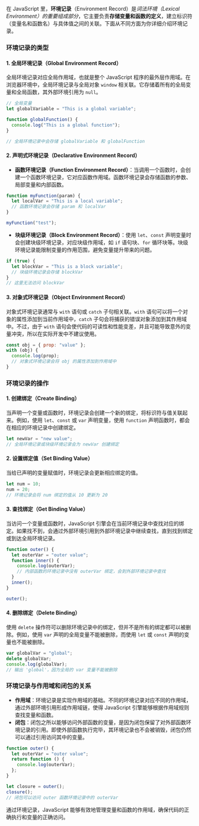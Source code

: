 在 JavaScript 里，**环境记录**（Environment Record）是*词法环境（Lexical Environment）的重要组成部分*，它主要负责**存储变量和函数的定义**，建立标识符（变量名和函数名）与具体值之间的关联。下面从不同方面为你详细介绍环境记录。

### 环境记录的类型

#### 1. 全局环境记录（Global Environment Record）

全局环境记录对应全局作用域，也就是整个 JavaScript 程序的最外层作用域。在浏览器环境中，全局环境记录与全局对象 `window` 相关联。它存储着所有的全局变量和全局函数，其外部环境引用为 `null`。

```javascript
// 全局变量
let globalVariable = "This is a global variable";

function globalFunction() {
  console.log("This is a global function");
}

// 全局环境记录中会存储 globalVariable 和 globalFunction
```

#### 2. 声明式环境记录（Declarative Environment Record）

- **函数环境记录（Function Environment Record）**：当调用一个函数时，会创建一个函数环境记录，它对应函数作用域。函数环境记录会存储函数的参数、局部变量和内部函数。

```javascript
function myFunction(param) {
  let localVar = "This is a local variable";
  // 函数环境记录会存储 param 和 localVar
}

myFunction("test");
```

- **块级环境记录（Block Environment Record）**：使用 `let`、`const` 声明变量时会创建块级环境记录，对应块级作用域，如 `if` 语句块、`for` 循环块等。块级环境记录能限制变量的作用范围，避免变量提升带来的问题。

```javascript
if (true) {
  let blockVar = "This is a block variable";
  // 块级环境记录会存储 blockVar
}
// 这里无法访问 blockVar
```

#### 3. 对象式环境记录（Object Environment Record）

对象式环境记录通常与 `with` 语句或 `catch` 子句相关联。`with` 语句可以将一个对象的属性添加到当前作用域中，`catch` 子句会将捕获的错误对象添加到其作用域中。不过，由于 `with` 语句会使代码的可读性和性能变差，并且可能导致意外的变量冲突，所以在实际开发中不建议使用。

```javascript
const obj = { prop: "value" };
with (obj) {
  console.log(prop);
  // 对象式环境记录会将 obj 的属性添加到作用域中
}
```

### 环境记录的操作

#### 1. 创建绑定（Create Binding）

当声明一个变量或函数时，环境记录会创建一个新的绑定，将标识符与值关联起来。例如，使用 `let`、`const` 或 `var` 声明变量，使用 `function` 声明函数时，都会在相应的环境记录中创建绑定。

```javascript
let newVar = "new value";
// 全局环境记录或块级环境记录会为 newVar 创建绑定
```

#### 2. 设置绑定值（Set Binding Value）

当给已声明的变量赋值时，环境记录会更新相应绑定的值。

```javascript
let num = 10;
num = 20;
// 环境记录会将 num 绑定的值从 10 更新为 20
```

#### 3. 查找绑定（Get Binding Value）

当访问一个变量或函数时，JavaScript 引擎会在当前环境记录中查找对应的绑定。如果找不到，会通过外部环境引用到外部环境记录中继续查找，直到找到绑定或到达全局环境记录。

```javascript
function outer() {
  let outerVar = "outer value";
  function inner() {
    console.log(outerVar);
    // 内部函数的环境记录中没有 outerVar 绑定，会到外部环境记录中查找
  }
  inner();
}

outer();
```

#### 4. 删除绑定（Delete Binding）

使用 `delete` 操作符可以删除环境记录中的绑定，但并不是所有的绑定都可以被删除。例如，使用 `var` 声明的全局变量不能被删除，而使用 `let` 或 `const` 声明的变量也不能被删除。

```javascript
var globalVar = "global";
delete globalVar;
console.log(globalVar);
// 输出 'global'，因为全局的 var 变量不能被删除
```

### 环境记录与作用域和闭包的关系

- **作用域**：环境记录是实现作用域的基础。不同的环境记录对应不同的作用域，通过外部环境引用形成作用域链，使得 JavaScript 引擎能够根据作用域规则查找变量和函数。
- **闭包**：闭包之所以能够访问外部函数的变量，是因为闭包保留了对外部函数环境记录的引用。即使外部函数执行完毕，其环境记录也不会被销毁，闭包仍然可以通过引用访问其中的变量。

```javascript
function outer() {
  let outerVar = "outer value";
  return function () {
    console.log(outerVar);
  };
}

let closure = outer();
closure();
// 闭包可以访问 outer 函数环境记录中的 outerVar
```

通过环境记录，JavaScript 能够有效地管理变量和函数的作用域，确保代码的正确执行和变量的正确访问。
